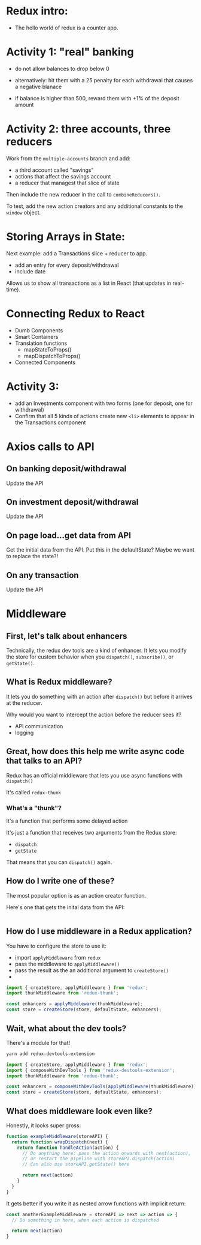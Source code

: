 # Redux intro:

- The hello world of redux is a counter app.

# Activity 1: "real" banking

- do not allow balances to drop below 0
- alternatively: hit them with a 25 penalty for each withdrawal that causes a negative blanace

- if balance is higher than 500, reward them with +1% of the deposit amount

# Activity 2: three accounts, three reducers

Work from the `multiple-accounts` branch and add:

- a third account called "savings"
- actions that affect the savings account
- a reducer that managest that slice of state

Then include the new reducer in the call to `combineReducers()`.

To test, add the new action creators and any additional constants to the `window` object.

# Storing Arrays in State:

Next example: add a Transactions slice + reducer to app.

- add an entry for every deposit/withdrawal
- include date


Allows us to show all transactions as a list in React (that updates in real-time).

# Connecting Redux to React

- Dumb Components
- Smart Containers
- Translation functions
    - mapStateToProps()
    - mapDispatchToProps()
- Connected Components


# Activity 3:

- add an Investments component with two forms (one for deposit, one for withdrawal)
- Confirm that all 5 kinds of actions create new `<li>` elements to appear in the Transactions component





# Axios calls to API


## On banking deposit/withdrawal

Update the API

## On investment deposit/withdrawal

Update the API

## On page load...get data from API

Get the initial data from the API.
Put this in the defaultState?
Maybe we want to replace the state?!

## On any transaction

Update the API

# Middleware

## First, let's talk about enhancers

Technically, the redux dev tools are a kind of enhancer.
It lets you modify the store for custom behavior when you `dispatch()`, `subscribe()`, or `getState()`.


## What is Redux middleware?

It lets you do something with an action after `dispatch()` but before it arrives at the reducer.

Why would you want to intercept the action before the reducer sees it?

- API communication
- logging


## Great, how does this help me write async code that talks to an API?

Redux has an official middleware that lets you use async functions with `dispatch()`

It's called `redux-thunk`

### What's a "thunk"?

It's a function that performs some delayed action

It's just a function that receives two arguments from the Redux store:

- `dispatch`
- `getState`

That means that you can `dispatch()` again.

## How do I write one of these?

The most popular option is as an action creator function.

Here's one that gets the inital data from the API:

```js

```



## How do I use middleware in a Redux application?


You have to configure the store to use it:

- import `applyMiddleware` from `redux`
- pass the middleware to `applyMiddleware()`
- pass the result as the an additional argument to `createStore()`
- 


```js
import { createStore, applyMiddleware } from 'redux';
import thunkMiddleware from 'redux-thunk';

const enhancers = applyMiddleware(thunkMiddleware);
const store = createStore(store, defaultState, enhancers);
```

## Wait, what about the dev tools?

There's a module for that!

```sh
yarn add redux-devtools-extension
```


```js
import { createStore, applyMiddleware } from 'redux';
import { composeWithDevTools } from 'redux-devtools-extension';
import thunkMiddleware from 'redux-thunk';

const enhancers = composeWithDevTools(applyMiddleware(thunkMiddleware));
const store = createStore(store, defaultState, enhancers);
```


## What does middleware look even like?

Honestly, it looks super gross:

```js
function exampleMiddleware(storeAPI) {
  return function wrapDispatch(next) {
    return function handleAction(action) {
      // Do anything here: pass the action onwards with next(action),
      // or restart the pipeline with storeAPI.dispatch(action)
      // Can also use storeAPI.getState() here

      return next(action)
    }
  }
}
```

It gets better if you write it as nested arrow functions with implicit return:

```js
const anotherExampleMiddleware = storeAPI => next => action => {
  // Do something in here, when each action is dispatched

  return next(action)
}
```
